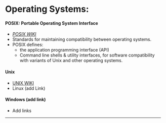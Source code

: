 # Operating Systems:


#### POSIX: Portable Operating System Interface
- _[POSIX WIKI]_
- Standards for maintaining compatibility between operating systems.
- POSIX defines:
  - the application programming interface (API)
  - Command line shells & utility interfaces, for software compatibility with variants of Unix and other operating systems.

#### Unix
  - [UNIX WIKI]
  - Linux (add Link)

#### Windows (add link)
  - Add links





---
[POSIX WIKI]: https://en.wikipedia.org/wiki/POSIX "POSIX"
[UNIX WIKI]: https://en.wikipedia.org/wiki/Unix "UNIX Wiki"
[API]: https://en.wikipedia.org/wiki/Application_programming_interface "API"
